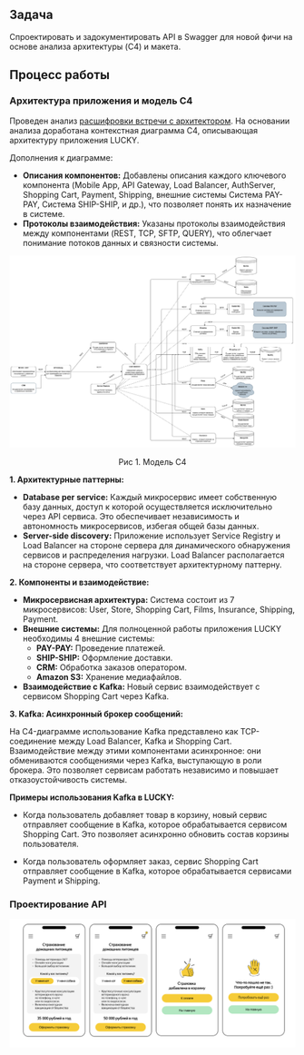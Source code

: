 ## Задача

Спроектировать и задокументировать API в Swagger для новой фичи на основе анализа архитектуры (C4) и макета.

## Процесс работы

### Архитектура приложения и модель С4

Проведен анализ [расшифровки встречи с архитектором](https://docs.google.com/document/d/1E1FYjQ4kXn_VuqZVjIv0X3Ml3IWQyWHXB57RJsv5UsM/edit?usp=sharing). На основании анализа доработана контекстная диаграмма C4, описывающая архитектуру приложения LUCKY.

Дополнения к диаграмме:

*   **Описания компонентов:** Добавлены описания каждого ключевого компонента (Mobile App, API Gateway, Load Balancer, AuthServer, Shopping Cart, Payment, Shipping, внешние системы Система PAY-PAY, Система SHIP-SHIP, и др.), что позволяет понять их назначение в системе.
*   **Протоколы взаимодействия:** Указаны протоколы взаимодействия между компонентами (REST, TCP, SFTP, QUERY), что облегчает понимание потоков данных и связности системы.


![Обновленная диаграмма UML](https://github.com/EVTrukhina/practicum_Y/blob/main/Модель%20С4%20диаграмма%20для%20LUCKY.png)
<p align="center">Рис 1. Модель С4 </p>

**1. Архитектурные паттерны:**

*   **Database per service:** Каждый микросервис имеет собственную базу данных, доступ к которой осуществляется исключительно через API сервиса. Это обеспечивает независимость и автономность микросервисов, избегая общей базы данных.
*   **Server-side discovery:** Приложение использует Service Registry и Load Balancer на стороне сервера для динамического обнаружения сервисов и распределения нагрузки. Load Balancer располагается на стороне сервера, что соответствует архитектурному паттерну.

**2. Компоненты и взаимодействие:**

*   **Микросервисная архитектура:** Система состоит из 7 микросервисов: User, Store, Shopping Cart, Films, Insurance, Shipping, Payment.
*   **Внешние системы:** Для полноценной работы приложения LUCKY необходимы 4 внешние системы:
    *   **PAY-PAY:** Проведение платежей.
    *   **SHIP-SHIP:** Оформление доставки.
    *   **CRM:** Обработка заказов оператором.
    *   **Amazon S3:** Хранение медиафайлов.
*   **Взаимодействие с Kafka:** Новый сервис взаимодействует с сервисом Shopping Cart через Kafka.

**3. Kafka: Асинхронный брокер сообщений:** 

На C4-диаграмме использование Kafka представлено как TCP-соединение между Load Balancer, Kafka и Shopping Cart. Взаимодействие между этими компонентами асинхронное: они обмениваются сообщениями через Kafka, выступающую в роли брокера. Это позволяет сервисам работать независимо и повышает отказоустойчивость системы.

**Примеры использования Kafka в LUCKY:**

*   Когда пользователь добавляет товар в корзину, новый сервис отправляет сообщение в Kafka, которое обрабатывается сервисом Shopping Cart. Это позволяет асинхронно обновить состав корзины пользователя.

*   Когда пользователь оформляет заказ, сервис Shopping Cart отправляет сообщение в Kafka, которое обрабатывается сервисами Payment и Shipping.



### Проектирование API

![Обновленная диаграмма UML](https://github.com/EVTrukhina/practicum_Y/blob/main/Макет%20LUCKY.png)
